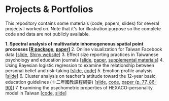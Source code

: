 # Projects & Portfolios
This repository contains some materials (code, papers, slides) for several projects I worked on. Note that it's for illustration purpose so the complete code and data are not publicly available.

**1. Spectral analysis of multivariate inhomogeneous spatial point processes [[R package](https://qwding101.github.io/SpecPP), [paper](https://arxiv.org/abs/2502.09948)]**
2. Online visualization for Taiwan Facebook data [[slide](https://github.com/qwding101/Portfolios/blob/main/02_FBIssueAnalysis/2016FBissueAnalysis.pdf), [Shiny website](https://rayrdemo.shinyapps.io/DSRshiny_upload/)]
3. Effect size reporting practices in Taiwanese psychology and education journals [[slide](https://github.com/qwding101/Portfolios/blob/main/03_EffectSize/EffectSizeReview_slide.pdf), [paper](https://github.com/qwding101/Portfolios/blob/main/03_EffectSize/ESreview_paper.pdf), [supplemental materials](https://osf.io/n69xs/)]
4. Using Bayesian logistic regression to examine the relationship between personal belief and risk-taking [[slide](https://github.com/qwding101/Portfolios/blob/main/04_BayesianLogistic/ValueAndRisktaking.pdf), [code](https://github.com/qwding101/Portfolios/blob/main/04_BayesianLogistic/BayesianLogistic.R)]
5. Emotion profile analysis  [[slide](https://github.com/qwding101/Projects-Portfolios/blob/main/05_EmoIndex/emo%20index.pdf)]
6. Cluster analysis on teacher's attitude toward the 12-year basic education guidelines (十二年國教課程綱要) [[slide](https://github.com/qwding101/Portfolios/blob/main/06_ClusterAnalysisEdu/2020TeacherReady_slide.pdf), [code](https://github.com/qwding101/Portfolios/blob/main/06_ClusterAnalysisEdu/ClusterAnalysisTeacher.Rmd), [paper (p. 77, 86-90)](https://github.com/qwding101/Projects-Portfolios/blob/main/06_ClusterAnalysisEdu/2020TeacherReady.pdf)]
7. Examining the psychometric properties of HEXACO-personality model in Taiwan [[code](https://github.com/qwding101/Projects-Portfolios/blob/main/07_ScaleVal/HEXACO_upload.Rmd), [slide](https://github.com/qwding101/Portfolios/blob/main/07_ScaleVal/Lec_HEXACO_pdf_short.pdf)]
